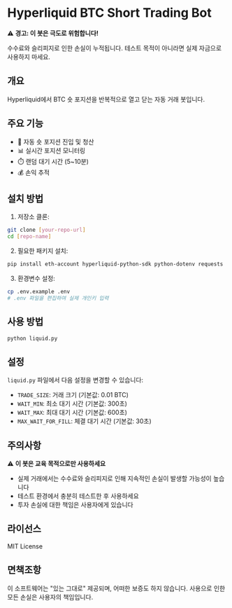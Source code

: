 # Hyperliquid BTC Short Trading Bot

⚠️ **경고: 이 봇은 극도로 위험합니다!**

수수료와 슬리피지로 인한 손실이 누적됩니다. 테스트 목적이 아니라면 실제 자금으로 사용하지 마세요.

## 개요

Hyperliquid에서 BTC 숏 포지션을 반복적으로 열고 닫는 자동 거래 봇입니다.

## 주요 기능

- 🔄 자동 숏 포지션 진입 및 청산
- 📊 실시간 포지션 모니터링
- ⏱️ 랜덤 대기 시간 (5~10분)
- 💰 손익 추적

## 설치 방법

1. 저장소 클론:
```bash
git clone [your-repo-url]
cd [repo-name]
```

2. 필요한 패키지 설치:
```bash
pip install eth-account hyperliquid-python-sdk python-dotenv requests
```

3. 환경변수 설정:
```bash
cp .env.example .env
# .env 파일을 편집하여 실제 개인키 입력
```

## 사용 방법

```bash
python liquid.py
```

## 설정

`liquid.py` 파일에서 다음 설정을 변경할 수 있습니다:

- `TRADE_SIZE`: 거래 크기 (기본값: 0.01 BTC)
- `WAIT_MIN`: 최소 대기 시간 (기본값: 300초)
- `WAIT_MAX`: 최대 대기 시간 (기본값: 600초)
- `MAX_WAIT_FOR_FILL`: 체결 대기 시간 (기본값: 30초)

## 주의사항

⚠️ **이 봇은 교육 목적으로만 사용하세요**

- 실제 거래에서는 수수료와 슬리피지로 인해 지속적인 손실이 발생할 가능성이 높습니다
- 테스트 환경에서 충분히 테스트한 후 사용하세요
- 투자 손실에 대한 책임은 사용자에게 있습니다

## 라이선스

MIT License

## 면책조항

이 소프트웨어는 "있는 그대로" 제공되며, 어떠한 보증도 하지 않습니다. 사용으로 인한 모든 손실은 사용자의 책임입니다.
